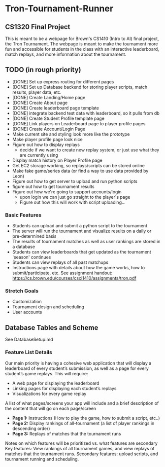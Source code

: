 # Tron-Tournament-Runner

## CS1320 Final Project

This is meant to be a webpage for Brown's CS1410 (Intro to AI) final project, the Tron Tournament. The webpage is meant to make the tournament more fun and accessible for students in the class with an interactive leaderboard, match replays, and more information about the tournament.

## TODO (in rough priority)

- [DONE] Set up express routing for different pages
- [DONE] Set up Database backend for storing player scripts, match results, player data, etc.
- [DONE] Create Landing/Home page
- [DONE] Create About page
- [DONE] Create leaderboard page template
- [DONE] integrate backend test data with leaderboard, so it pulls from db
- [DONE] Create Student Profile template page
- [DONE] Link players on Leaderboard page to player profile pages
- [DONE] Create Account/Login Page
- Make current site and styling look more like the prototype
- Make player profile page look nice
- Figure out how to display replays
  - decide if we want to create new replay system, or just use what they are currently using
- Display match history on Player Profile page
- Get EC2 storage working, so replays/scripts can be stored online
- Make fake game/series data (or find a way to use data provided by Leon)
- Figure out how to get server to upload and run python scripts
- figure out how to get tournament results
- Figure out how we're going to support accounts/login
  - upon login we can just go straight to the player's page
  - Figure out how this will work with script uploading...

### Basic Features

- Students can upload and submit a python script to the tournament
- The server will run the tournament and visualize results on a daily or pre-determined basis
- The results of tournament matches as well as user rankings are stored in a database
- Students can view leaderboards that get updated as the tournament 'season' continues
- Students can view replays of all past matchups
- Instructions page with details about how the game works, how to submit/participate, etc.
See assignment handout: <https://cs.brown.edu/courses/csci1410/assignments/tron.pdf>

### Stretch Goals

- Customization
- Tournament design and scheduling
- User accounts

## Database Tables and Scheme

See DatabaseSetup.md

### Feature List Details

Our main priority is having a cohesive web application that will display a leaderboard of every student’s submission, as well as a page for every student’s game replays. This will require:

- A web page for displaying the leaderboard
- Linking pages for displaying each student’s replays
- Visualizations for every game replay

A list of what pages/screens your app will include and a brief description of the content that will go on each page/screen

- **Page 1:** Instructions (How to play the game, how to submit a script, etc..)
- **Page 2:** Display rankings of all-tournament (a list of player rankings in descending order)
- **Page 3:** Replays of matches that the tournament runs

Notes on which features will be prioritized vs. what features are secondary
Key features: View rankings of all tournament games, and view replays of matches that the tournament runs.
Secondary features: upload scripts, and tournament running and scheduling.
